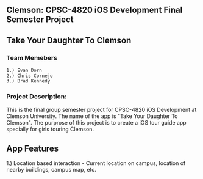 ## Clemson: CPSC-4820 iOS Development Final Semester Project 
## Take Your Daughter To Clemson

### Team Memebers
    1.) Evan Dorn
    2.) Chris Cornejo
    3.) Brad Kennedy

### Project Description:
This is the final group semester project for CPSC-4820 iOS Development at Clemson University. The name of the app is "Take Your Daughter To Clemson". The purprose of this project is to create a iOS tour guide app specially for girls touring Clemson. 

## App Features
1.) Location based interaction - Current location on campus, location of nearby buildings, campus map, etc.
